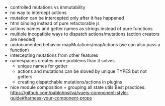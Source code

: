 - controlled mutations vs immutability
- no way to intercept actions
- mutation can be intercepted only after it has happened
- html binding instead of pure refactorable js
- actions names and getter names as strings instead of pure functions
- multiple incopatible ways to dispatch actions/mutations (action creators are needed)
- undocumented behavior mapMutations/mapActions (we can also pass a function)
- intercepting mutations from other features
- namespaces creates more problems than it solves
   - unique names for getter
   - actions and mutations can be sloved by unique TYPES but not getters
   - creating dispatchable mutations/actions in plugins
- nice module composition + grouping all state utils
Best practices: https://github.com/pablohpsilva/vuejs-component-style-guide#harness-your-component-props
